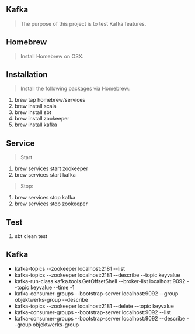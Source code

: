 Kafka
-----
>The purpose of this project is to test Kafka features.

Homebrew
--------
>Install Homebrew on OSX.

Installation
------------
>Install the following packages via Homebrew:

1. brew tap homebrew/services
2. brew install scala
3. brew install sbt
4. brew install zookeeper
5. brew install kafka

Service
-------
>Start 

1. brew services start zookeeper
2. brew services start kafka

>Stop:

1. brew services stop kafka
2. brew services stop zookeeper

Test
----
1. sbt clean test

Kafka
-----
* kafka-topics --zookeeper localhost:2181 --list
* kafka-topics --zookeeper localhost:2181 --describe --topic keyvalue
* kafka-run-class kafka.tools.GetOffsetShell --broker-list localhost:9092 --topic keyvalue --time -1
* kafka-consumer-groups --bootstrap-server localhost:9092 --group objektwerks-group --describe
* kafka-topics --zookeeper localhost:2181 --delete --topic keyvalue
* kafka-consumer-groups --bootstrap-server localhost:9092 --list
* kafka-consumer-groups --bootstrap-server localhost:9092 --describe --group objektwerks-group